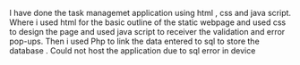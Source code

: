 I have done the task managemet application using html , css and java script.
Where i used html for the basic outline of the static webpage and used css to design the page and used java script to receiver the validation and error pop-ups.
Then i used Php to link the data entered to sql to store the database .
Could not host the application due to sql error in device
